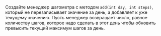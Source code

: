 Создайте менеджер шагометра с методом `add(int day, int steps)`, который не перезаписывает значение за день, а добавляет к уже текущему значению. Пусть менеджер возвращает число, равное количеству шагов, которое надо сделать в этот день чтобы обновить превысить текущий максимум шагов за день.